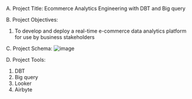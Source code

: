 A. Project Title: 
Ecommerce Analytics Engineering with DBT and Big query

B. Project Objectives:
1. To develop and deploy a real-time e-commerce data analytics platform for use by business stakeholders

C. Project Schema:
![image](https://github.com/chibuikeeugene/analytics_engineering_ecommerce/assets/57559517/30ccb411-5110-4c36-9fd1-888fbd77a846)

D. Project Tools:
1. DBT
2. Big query
3. Looker
4. Airbyte
